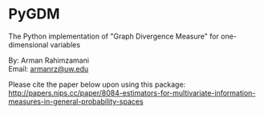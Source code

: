 # PyGDM
The Python implementation of "Graph Divergence Measure" for one-dimensional variables

By: Arman Rahimzamani\
Email: armanrz@uw.edu

Please cite the paper below upon using this package:\
http://papers.nips.cc/paper/8084-estimators-for-multivariate-information-measures-in-general-probability-spaces
